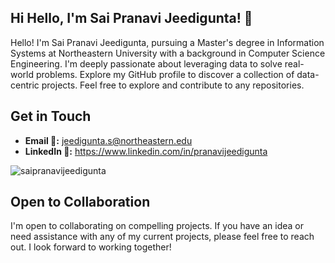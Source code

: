 ## Hi  Hello, I'm Sai Pranavi Jeedigunta! 👋

Hello! I'm Sai Pranavi Jeedigunta, pursuing a Master's degree in Information Systems at Northeastern University with a background in Computer Science Engineering. I'm deeply passionate about leveraging data to solve real-world problems. Explore my GitHub profile to discover a collection of data-centric projects. Feel free to explore and contribute to any repositories.

## Get in Touch

- **Email 📧:** jeedigunta.s@northeastern.edu
- **LinkedIn 💬:** https://www.linkedin.com/in/pranavijeedigunta

<p align="left"> <img src="https://komarev.com/ghpvc/?username=SaiPranaviJeedigunta&label=Profile%20views&color=0e75b6&style=flat" alt="saipranavijeedigunta" /> </p>


## Open to Collaboration
I'm open to collaborating on compelling projects. If you have an idea or need assistance with any of my current projects, please feel free to reach out. I look forward to working together!


